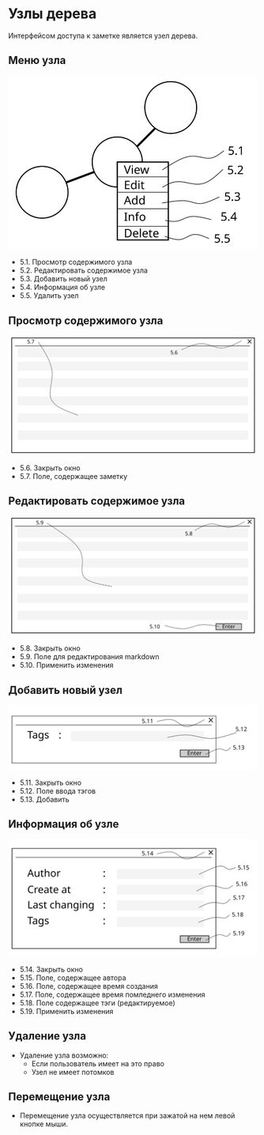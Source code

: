# Узлы дерева

Интерфейсом доступа к заметке является узел дерева.

## Меню узла
![](/plan/img/tree_node/common.svg)
* 5.1. Просмотр содержимого узла
* 5.2. Редактировать содержимое узла
* 5.3. Добавить новый узел
* 5.4. Информация об узле
* 5.5. Удалить узел

## Просмотр содержимого узла
![](/plan/img/tree_node/view_window.svg)
* 5.6. Закрыть окно
* 5.7. Поле, содержащее заметку

## Редактировать содержимое узла
![](/plan/img/tree_node/edit_window.svg)
* 5.8. Закрыть окно
* 5.9. Поле для редактирования markdown
* 5.10. Применить изменения

## Добавить новый узел
![](/plan/img/tree_node/add_window.svg)
* 5.11. Закрыть окно
* 5.12. Поле ввода тэгов
* 5.13. Добавить

## Информация об узле
![](/plan/img/tree_node/info_window.svg)
* 5.14. Закрыть окно
* 5.15. Поле, содержащее автора
* 5.16. Поле, содержащее время создания
* 5.17. Поле, содержащее время помледнего изменения
* 5.18. Поле содержащее тэги (редактируемое)
* 5.19. Применить изменения

## Удаление узла
* Удаление узла возможно:
  * Если пользователь имеет на это право
  * Узел не имеет потомков

## Перемещение узла
* Перемещение узла осуществляется при зажатой на нем левой кнопке мыши.